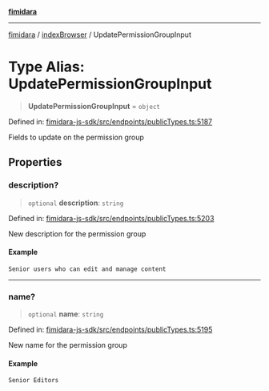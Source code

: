 [**fimidara**](../../README.md)

***

[fimidara](../../modules.md) / [indexBrowser](../README.md) / UpdatePermissionGroupInput

# Type Alias: UpdatePermissionGroupInput

> **UpdatePermissionGroupInput** = `object`

Defined in: [fimidara-js-sdk/src/endpoints/publicTypes.ts:5187](https://github.com/softkave/fimidara/blob/feac071900ab8644442d355e5cb5db9df2f34600/fimidara-js-sdk/src/endpoints/publicTypes.ts#L5187)

Fields to update on the permission group

## Properties

### description?

> `optional` **description**: `string`

Defined in: [fimidara-js-sdk/src/endpoints/publicTypes.ts:5203](https://github.com/softkave/fimidara/blob/feac071900ab8644442d355e5cb5db9df2f34600/fimidara-js-sdk/src/endpoints/publicTypes.ts#L5203)

New description for the permission group

#### Example

```
Senior users who can edit and manage content
```

***

### name?

> `optional` **name**: `string`

Defined in: [fimidara-js-sdk/src/endpoints/publicTypes.ts:5195](https://github.com/softkave/fimidara/blob/feac071900ab8644442d355e5cb5db9df2f34600/fimidara-js-sdk/src/endpoints/publicTypes.ts#L5195)

New name for the permission group

#### Example

```
Senior Editors
```
